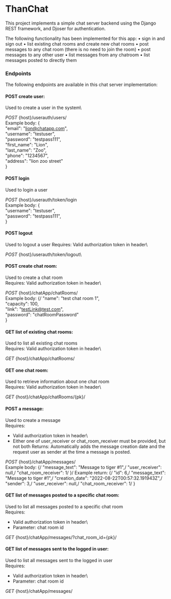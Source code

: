 # ThanChat
This project implements a simple chat server backend using the Django REST framework, and Djoser for authentication.

The following functionality has been implemented for this app: 
•	sign in and sign out 
•	list existing chat rooms and create new chat rooms 
•	post messages to any chat room (there is no need to join the room) 
•	post messages to any other user 
•	list messages from any chatroom 
•	list messages posted to directly them 

### Endpoints
The following endpoints are available in this chat server implementation:

#### POST create user:
Used to create a user in the system\

*POST* {host}/userauth/users/\
Example body: {\
    "email": "lion@chatapp.com",\
    "username": "testuser",\
    "password": "testpass111",\
    "first_name": "Lion",\
    "last_name": "Zoo",\
    "phone": "1234567",\
    "address": "lion zoo street"\
}


#### POST login
Used to login a user

*POST* {host}/userauth/token/login\
Example body: {\
    "username": "testuser",\
    "password": "testpass111",\
}


#### POST logout
Used to logout a user
Requires: Valid authorization token in header\

*POST* {host}/userauth/token/logout\


#### POST create chat room:
Used to create a chat room\
Requires: Valid authorization token in header\

*POST* {host}/chatApp/chatRooms/\
Example body:  {/
        "name": "test chat room 1",\
        "capacity": 100,\
        "link": "testLink@test.com",\
        "password": "chatRoomPassword"\
}


#### GET list of existing chat rooms:
Used to list all existing chat rooms\
Requires: Valid authorization token in header\

*GET* {host}/chatApp/chatRooms/


#### GET one chat room:
Used to retrieve information about one chat room\
Requires: Valid authorization token in header\

*GET* {host}/chatApp/chatRooms/{pk}/


#### POST a message:
Used to create a message\
Requires: 
- Valid authorization token in header\
- Either one of user_receiver or chat_room_receiver must be provided, but not both
Returns: Automatically adds the message creation date and the request user as sender at the time a message is posted.

*POST* {host}/chatApp/messages/\
Example body:  {/
    "message_text": "Message to tiger #1",/
    "user_receiver": null,/
    "chat_room_receiver": 1/
}/
Example return:  {/
    "id": 6,/
    "message_text": "Message to tiger #1",/
    "creation_date": "2022-08-22T00:57:32.191943Z",/
    "sender": 3,/
    "user_receiver": null,/
    "chat_room_receiver": 1/
}


#### GET list of messages posted to a specific chat room:
Used to list all messages posted to a specific chat room\
Requires: 
- Valid authorization token in header\
- Parameter: chat room id

*GET* {host}/chatApp/messages/?chat_room_id={pk}/


#### GET list of messages sent to the logged in user:
Used to list all messages sent to the logged in user\
Requires: 
- Valid authorization token in header\
- Parameter: chat room id

*GET* {host}/chatApp/messages/

